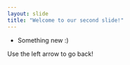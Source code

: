 ```yaml
---
layout: slide
title: "Welcome to our second slide!"
---
```

- Something new :)

Use the left arrow to go back!
